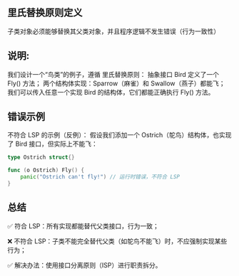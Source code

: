 ## 里氏替换原则定义
子类对象必须能够替换其父类对象，并且程序逻辑不发生错误（行为一致性）

## 说明:

我们设计一个“鸟类”的例子，遵循 里氏替换原则：
抽象接口 Bird 定义了一个 Fly() 方法；
两个结构体实现：Sparrow（麻雀）和 Swallow（燕子）都能飞；
我们可以传入任意一个实现 Bird 的结构体，它们都能正确执行 Fly() 方法。

## 错误示例
不符合 LSP 的示例（反例）：
假设我们添加一个 Ostrich（鸵鸟）结构体，也实现了 Bird 接口，但实际上不能飞：
```go
type Ostrich struct{}

func (o Ostrich) Fly() {
	panic("Ostrich can't fly!") // 运行时错误，不符合 LSP
}
```

## 总结
✅ 符合 LSP：所有实现都能替代父类接口，行为一致；

❌ 不符合 LSP：子类不能完全替代父类（如鸵鸟不能飞）时，不应强制实现某些行为；

✅ 解决办法：使用接口分离原则（ISP）进行职责拆分。
